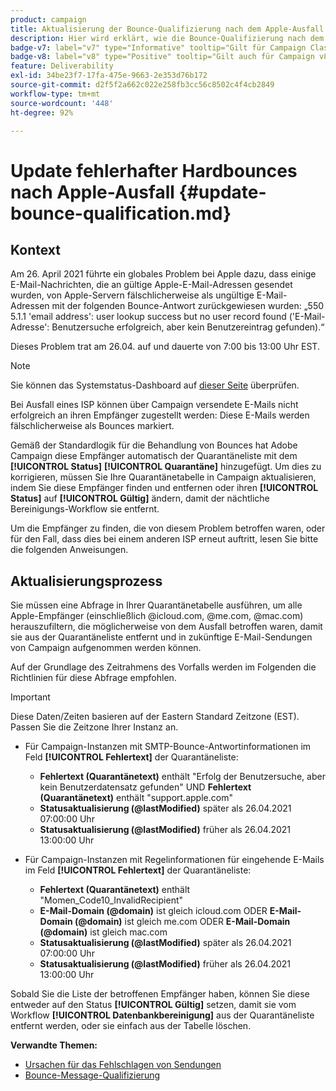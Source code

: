 ```yaml
---
product: campaign
title: Aktualisierung der Bounce-Qualifizierung nach dem Apple-Ausfall 2021
description: Hier wird erklärt, wie die Bounce-Qualifizierung nach dem Apple-Ausfall von 2021 aktualisiert werden kann
badge-v7: label="v7" type="Informative" tooltip="Gilt für Campaign Classic v7"
badge-v8: label="v8" type="Positive" tooltip="Gilt auch für Campaign v8"
feature: Deliverability
exl-id: 34be23f7-17fa-475e-9663-2e353d76b172
source-git-commit: d2f5f2a662c022e258fb3cc56c8502c4f4cb2849
workflow-type: tm+mt
source-wordcount: '448'
ht-degree: 92%

---
```


# Update fehlerhafter Hardbounces nach Apple-Ausfall {#update-bounce-qualification.md}

## Kontext

Am 26. April 2021 führte ein globales Problem bei Apple dazu, dass einige E-Mail-Nachrichten, die an gültige Apple-E-Mail-Adressen gesendet wurden, von Apple-Servern fälschlicherweise als ungültige E-Mail-Adressen mit der folgenden Bounce-Antwort zurückgewiesen wurden: „550 5.1.1 &#39;email address&#39;: user lookup success but no user record found (&#39;E-Mail-Adresse&#39;: Benutzersuche erfolgreich, aber kein Benutzereintrag gefunden).“

Dieses Problem trat am 26.04. auf und dauerte von 7:00 bis 13:00 Uhr EST.

>[!NOTE]
>
>Sie können das Systemstatus-Dashboard auf [dieser Seite](https://www.apple.com/de/support/systemstatus/) überprüfen.

Bei Ausfall eines ISP können über Campaign versendete E-Mails nicht erfolgreich an ihren Empfänger zugestellt werden: Diese E-Mails werden fälschlicherweise als Bounces markiert.

Gemäß der Standardlogik für die Behandlung von Bounces hat Adobe Campaign diese Empfänger automatisch der Quarantäneliste mit dem **[!UICONTROL Status]** **[!UICONTROL Quarantäne]** hinzugefügt. Um dies zu korrigieren, müssen Sie Ihre Quarantänetabelle in Campaign aktualisieren, indem Sie diese Empfänger finden und entfernen oder ihren **[!UICONTROL Status]** auf **[!UICONTROL Gültig]** ändern, damit der nächtliche Bereinigungs-Workflow sie entfernt.

Um die Empfänger zu finden, die von diesem Problem betroffen waren, oder für den Fall, dass dies bei einem anderen ISP erneut auftritt, lesen Sie bitte die folgenden Anweisungen.

## Aktualisierungsprozess

Sie müssen eine Abfrage in Ihrer Quarantänetabelle ausführen, um alle Apple-Empfänger (einschließlich @icloud.com, @me.com, @mac.com) herauszufiltern, die möglicherweise von dem Ausfall betroffen waren, damit sie aus der Quarantäneliste entfernt und in zukünftige E-Mail-Sendungen von Campaign aufgenommen werden können.

Auf der Grundlage des Zeitrahmens des Vorfalls werden im Folgenden die Richtlinien für diese Abfrage empfohlen.

>[!IMPORTANT]
>
>Diese Daten/Zeiten basieren auf der Eastern Standard Zeitzone (EST). Passen Sie die Zeitzone Ihrer Instanz an.

* Für Campaign-Instanzen mit SMTP-Bounce-Antwortinformationen im Feld **[!UICONTROL Fehlertext]** der Quarantäneliste:

   * **Fehlertext (Quarantänetext)** enthält &quot;Erfolg der Benutzersuche, aber kein Benutzerdatensatz gefunden&quot; UND **Fehlertext (Quarantänetext)** enthält &quot;support.apple.com&quot;
   * **Statusaktualisierung (@lastModified)** später als 26.04.2021 07:00:00 Uhr
   * **Statusaktualisierung (@lastModified)** früher als 26.04.2021 13:00:00 Uhr

* Für Campaign-Instanzen mit Regelinformationen für eingehende E-Mails im Feld **[!UICONTROL Fehlertext]** der Quarantäneliste:

   * **Fehlertext (Quarantänetext)** enthält &quot;Momen_Code10_InvalidRecipient&quot;
   * **E-Mail-Domain (@domain)** ist gleich icloud.com ODER **E-Mail-Domain (@domain)** ist gleich me.com ODER **E-Mail-Domain (@domain)** ist gleich mac.com
   * **Statusaktualisierung (@lastModified)** später als 26.04.2021 07:00:00 Uhr
   * **Statusaktualisierung (@lastModified)** früher als 26.04.2021 13:00:00 Uhr

Sobald Sie die Liste der betroffenen Empfänger haben, können Sie diese entweder auf den Status **[!UICONTROL Gültig]** setzen, damit sie vom Workflow **[!UICONTROL Datenbankbereinigung]** aus der Quarantäneliste entfernt werden, oder sie einfach aus der Tabelle löschen.

**Verwandte Themen:**
* [Ursachen für das Fehlschlagen von Sendungen](understanding-delivery-failures.md)
* [Bounce-Message-Qualifizierung](understanding-delivery-failures.md#bounce-mail-qualification)
